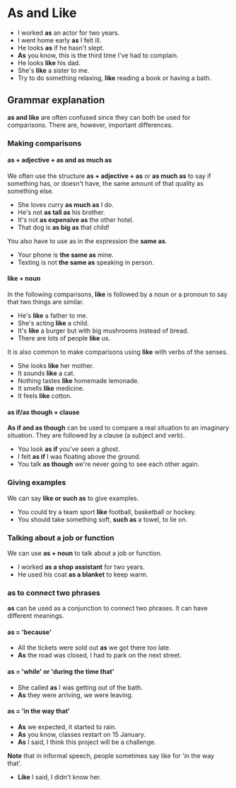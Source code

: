 # As and Like

- I worked **as** an actor for two years.
- I went home early **as** I felt ill. 
- He looks **as** if he hasn't slept.
- **As** you know, this is the third time I've had to complain.
- He looks **like** his dad. 
- She's **like** a sister to me.
- Try to do something relaxing, **like** reading a book or having a bath.

## Grammar explanation

**as and like** are often confused since they can both be used for comparisons. There are, however, important differences.

### Making comparisons

#### as + adjective + as and as much as

We often use the structure **as + adjective + as** or **as much as** to say if something has, or doesn't have, the same amount of that quality as something else. 

* She loves curry **as much as** I do.
* He's not **as tall as** his brother.
* It's not **as expensive as** the other hotel.
* That dog is **as big as** that child!

You also have to use as in the expression the **same as**.

+ Your phone is **the same as** mine.
+ Texting is not **the same as** speaking in person.

#### like + noun

In the following comparisons, **like** is followed by a noun or a pronoun to say that two things are similar.

- He's **like** a father to me.
- She's acting **like** a child.
- It's **like** a burger but with big mushrooms instead of bread.
- There are lots of people **like** us.

It is also common to make comparisons using **like** with verbs of the senses.

* She looks **like** her mother.
* It sounds **like** a cat.
* Nothing tastes **like** homemade lemonade.
* It smells **like** medicine.
* It feels **like** cotton.

#### as if/as though + clause

**As if and as though** can be used to compare a real situation to an imaginary situation. They are followed by a clause (a subject and verb).

+ You look **as if** you've seen a ghost.
+ I felt **as if** I was floating above the ground.
+ You talk **as though** we're never going to see each other again.

### Giving examples

We can say **like or such as** to give examples. 

- You could try a team sport **like** football, basketball or hockey.
- You should take something soft, **such as** a towel, to lie on.
 

### Talking about a job or function

We can use **as + noun** to talk about a job or function. 

* I worked **as a shop assistant** for two years.
* He used his coat **as a blanket** to keep warm.
 

### as to connect two phrases

**as** can be used as a conjunction to connect two phrases. It can have different meanings.

#### as = 'because'

+ All the tickets were sold out **as** we got there too late.
+ **As** the road was closed, I had to park on the next street.

#### as = 'while' or 'during the time that'

- She called **as** I was getting out of the bath.
- **As** they were arriving, we were leaving.

#### as = 'in the way that'

* **As** we expected, it started to rain.
* **As** you know, classes restart on 15 January.
* **As** I said, I think this project will be a challenge.

**Note** that in informal speech, people sometimes say like for 'in the way that'.

+ **Like** I said, I didn't know her.